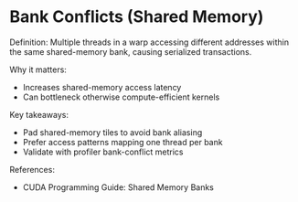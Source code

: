 # Bank Conflicts (Shared Memory)

Definition: Multiple threads in a warp accessing different addresses within the same shared-memory bank, causing serialized transactions.

Why it matters:
- Increases shared-memory access latency
- Can bottleneck otherwise compute-efficient kernels

Key takeaways:
- Pad shared-memory tiles to avoid bank aliasing
- Prefer access patterns mapping one thread per bank
- Validate with profiler bank-conflict metrics

References:
- CUDA Programming Guide: Shared Memory Banks
